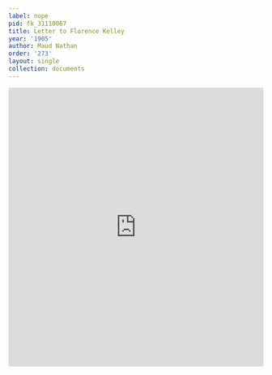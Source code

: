```yaml
---
label: nope
pid: fk_31110067
title: Letter to Florence Kelley
year: '1905'
author: Maud Nathan
order: '273'
layout: single
collection: documents
---
```

<iframe src="https://northwestern.app.box.com/embed/s/s3kkz8xh0vj9d1por9yi1yi7foruxnpd?sortColumn=date&view=list" width="100%" height="550" frameborder="0" allowfullscreen webkitallowfullscreen msallowfullscreen></iframe>
